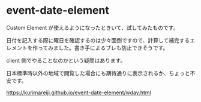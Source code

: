 # event-date-element

Custom Element が使えるようになったときいて、試してみたものです。

日付を記入する際に曜日を確認するのは少々面倒ですので、計算して補完するエレメントを作ってみました。書き手によるブレも防止できそうです。

client 側でやることなのかという疑問はあります。

日本標準時以外の地域で閲覧した場合にも期待通りに表示されるか、ちょっと不安です。

https://kurimareiji.github.io/event-date-element/wday.html